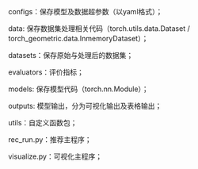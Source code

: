 
configs：保存模型及数据超参数（以yaml格式）；

data: 保存数据集处理相关代码（torch.utils.data.Dataset / torch_geometric.data.InmemoryDataset）；

datasets：保存原始与处理后的数据集；

evaluators：评价指标；

models: 保存模型代码（torch.nn.Module）；

outputs: 模型输出，分为可视化输出及表格输出；

utils：自定义函数包；

rec_run.py：推荐主程序；

visualize.py：可视化主程序；

